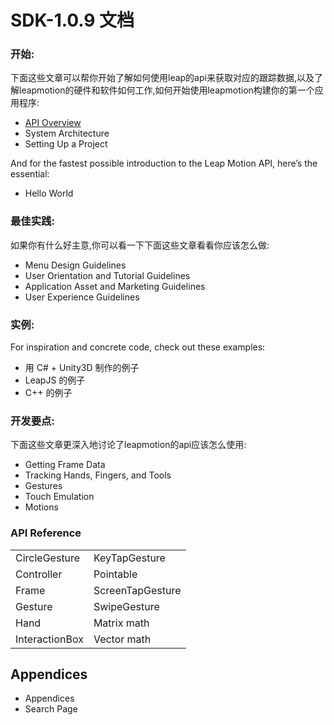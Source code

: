 # SDK-1.0.9 文档 

### 开始:

下面这些文章可以帮你开始了解如何使用leap的api来获取对应的跟踪数据,以及了解leapmotion的硬件和软件如何工作,如何开始使用leapmotion构建你的第一个应用程序:

+ [API Overview](../leap_document_API_Overview.md)
+ System Architecture
+ Setting Up a Project

And for the fastest possible introduction to the Leap Motion API, here’s the essential:

+ Hello World

### 最佳实践:
如果你有什么好主意,你可以看一下下面这些文章看看你应该怎么做:

+ Menu Design Guidelines
+ User Orientation and Tutorial Guidelines
+ Application Asset and Marketing Guidelines
+ User Experience Guidelines

### 实例:
For inspiration and concrete code, check out these examples:

+ 用 C# + Unity3D 制作的例子
+ LeapJS 的例子
+ C++ 的例子

### 开发要点:

下面这些文章更深入地讨论了leapmotion的api应该怎么使用:

+ Getting Frame Data
+ Tracking Hands, Fingers, and Tools
+ Gestures
+ Touch Emulation
+ Motions





### API Reference

<table>
   <tr>
      <td>CircleGesture</td>
      <td>KeyTapGesture</td>
   </tr>
   <tr>
      <td>Controller</td>
      <td>Pointable</td>
   </tr>
   <tr>
      <td>Frame</td>
      <td>ScreenTapGesture</td>
   </tr>
   <tr>
      <td>Gesture</td>
      <td>SwipeGesture</td>
   </tr>
   <tr>
      <td>Hand</td>
      <td>Matrix math</td>
   </tr>
   <tr>
      <td>InteractionBox</td>
      <td>Vector math</td>
   </tr>
</table>
	
## Appendices

+ Appendices
+ Search Page